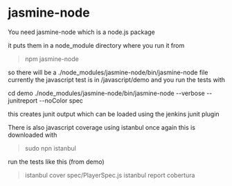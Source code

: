 jasmine-node
============

You  need jasmine-node which is a node.js package

it puts them in a node_module directory where you run it from

>npm jasmine-node

so there will be a ./node_modules/jasmine-node/bin/jasmine-node file
currently the javascript test is in <src>/javascript/demo
and you run the tests with

cd demo
./node_modules/jasmine-node/bin/jasmine-node --verbose --junitreport --noColor  spec

this creates junit output which can be loaded using the jenkins junit plugin

There is also javascript coverage using istanbul
once again this is downloaded with 

>sudo npn istanbul

run the tests like this (from demo)

>istanbul cover spec/PlayerSpec.js
>istanbul report cobertura

